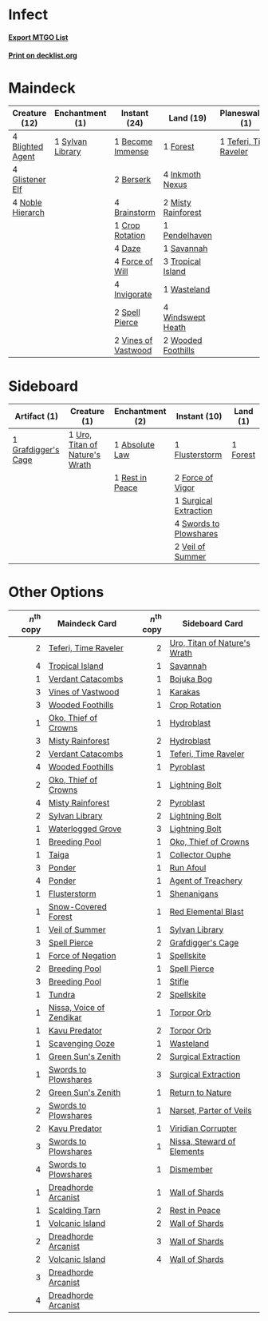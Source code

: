 # Infect

#### [Export MTGO List](../collection/Infect/Infect.txt)
#### [Print on decklist.org](http://decklist.org/?deckmain=1%09Become%20Immense%0A2%09Berserk%0A4%09Blighted%20Agent%0A4%09Brainstorm%0A1%09Crop%20Rotation%0A4%09Daze%0A4%09Force%20of%20Will%0A1%09Forest%0A4%09Glistener%20Elf%0A4%09Inkmoth%20Nexus%0A4%09Invigorate%0A2%09Misty%20Rainforest%0A4%09Noble%20Hierarch%0A1%09Pendelhaven%0A2%09Ponder%0A1%09Savannah%0A1%09Scale%20Up%0A2%09Spell%20Pierce%0A1%09Sylvan%20Library%0A1%09Teferi,%20Time%20Raveler%0A3%09Tropical%20Island%0A2%09Vines%20of%20Vastwood%0A1%09Wasteland%0A4%09Windswept%20Heath%0A2%09Wooded%20Foothills&deckside=1%09Absolute%20Law%0A1%09Flusterstorm%0A2%09Force%20of%20Vigor%0A1%09Forest%0A1%09Grafdigger's%20Cage%0A1%09Rest%20in%20Peace%0A1%09Surgical%20Extraction%0A4%09Swords%20to%20Plowshares%0A1%09Uro,%20Titan%20of%20Nature's%20Wrath%0A2%09Veil%20of%20Summer)
# Maindeck

|                                       Creature (12)                                       |                                     Enchantment (1)                                     |                                         Instant (24)                                         |                                          Land (19)                                          |                                        Planeswalker (1)                                         |                                     Sorcery (3)                                     |
|-------------------------------------------------------------------------------------------|-----------------------------------------------------------------------------------------|----------------------------------------------------------------------------------------------|---------------------------------------------------------------------------------------------|-------------------------------------------------------------------------------------------------|-------------------------------------------------------------------------------------|
|4 [Blighted Agent](http://gatherer.wizards.com/Pages/Card/Details.aspx?multiverseid=214383)|1 [Sylvan Library](http://gatherer.wizards.com/Pages/Card/Details.aspx?multiverseid=2240)|1 [Become Immense](http://gatherer.wizards.com/Pages/Card/Details.aspx?multiverseid=386487)   |1 [Forest](http://gatherer.wizards.com/Pages/Card/Details.aspx?multiverseid=439860)          |1 [Teferi, Time Raveler](http://gatherer.wizards.com/Pages/Card/Details.aspx?multiverseid=461148)|2 [Ponder](http://gatherer.wizards.com/Pages/Card/Details.aspx?multiverseid=451051)  |
|4 [Glistener Elf](http://gatherer.wizards.com/Pages/Card/Details.aspx?multiverseid=233052) |                                                                                         |2 [Berserk](http://gatherer.wizards.com/Pages/Card/Details.aspx?multiverseid=738)             |4 [Inkmoth Nexus](http://gatherer.wizards.com/Pages/Card/Details.aspx?multiverseid=213731)   |                                                                                                 |1 [Scale Up](http://gatherer.wizards.com/Pages/Card/Details.aspx?multiverseid=464128)|
|4 [Noble Hierarch](http://gatherer.wizards.com/Pages/Card/Details.aspx?multiverseid=179434)|                                                                                         |4 [Brainstorm](http://gatherer.wizards.com/Pages/Card/Details.aspx?multiverseid=3897)         |2 [Misty Rainforest](http://gatherer.wizards.com/Pages/Card/Details.aspx?multiverseid=405102)|                                                                                                 |                                                                                     |
|                                                                                           |                                                                                         |1 [Crop Rotation](http://gatherer.wizards.com/Pages/Card/Details.aspx?multiverseid=417430)    |1 [Pendelhaven](http://gatherer.wizards.com/Pages/Card/Details.aspx?multiverseid=442233)     |                                                                                                 |                                                                                     |
|                                                                                           |                                                                                         |4 [Daze](http://gatherer.wizards.com/Pages/Card/Details.aspx?multiverseid=189255)             |1 [Savannah](http://gatherer.wizards.com/Pages/Card/Details.aspx?multiverseid=881)           |                                                                                                 |                                                                                     |
|                                                                                           |                                                                                         |4 [Force of Will](http://gatherer.wizards.com/Pages/Card/Details.aspx?multiverseid=3107)      |3 [Tropical Island](http://gatherer.wizards.com/Pages/Card/Details.aspx?multiverseid=884)    |                                                                                                 |                                                                                     |
|                                                                                           |                                                                                         |4 [Invigorate](http://gatherer.wizards.com/Pages/Card/Details.aspx?multiverseid=442162)       |1 [Wasteland](http://gatherer.wizards.com/Pages/Card/Details.aspx?multiverseid=413790)       |                                                                                                 |                                                                                     |
|                                                                                           |                                                                                         |2 [Spell Pierce](http://gatherer.wizards.com/Pages/Card/Details.aspx?multiverseid=425876)     |4 [Windswept Heath](http://gatherer.wizards.com/Pages/Card/Details.aspx?multiverseid=405115) |                                                                                                 |                                                                                     |
|                                                                                           |                                                                                         |2 [Vines of Vastwood](http://gatherer.wizards.com/Pages/Card/Details.aspx?multiverseid=397747)|2 [Wooded Foothills](http://gatherer.wizards.com/Pages/Card/Details.aspx?multiverseid=405116)|                                                                                                 |                                                                                     |


# Sideboard

|                                         Artifact (1)                                         |                                              Creature (1)                                               |                                     Enchantment (2)                                      |                                          Instant (10)                                          |                                     Land (1)                                      |
|----------------------------------------------------------------------------------------------|---------------------------------------------------------------------------------------------------------|------------------------------------------------------------------------------------------|------------------------------------------------------------------------------------------------|-----------------------------------------------------------------------------------|
|1 [Grafdigger's Cage](http://gatherer.wizards.com/Pages/Card/Details.aspx?multiverseid=278452)|1 [Uro, Titan of Nature's Wrath](http://gatherer.wizards.com/Pages/Card/Details.aspx?multiverseid=476480)|1 [Absolute Law](http://gatherer.wizards.com/Pages/Card/Details.aspx?multiverseid=8437)   |1 [Flusterstorm](http://gatherer.wizards.com/Pages/Card/Details.aspx?multiverseid=228255)       |1 [Forest](http://gatherer.wizards.com/Pages/Card/Details.aspx?multiverseid=439860)|
|                                                                                              |                                                                                                         |1 [Rest in Peace](http://gatherer.wizards.com/Pages/Card/Details.aspx?multiverseid=442021)|2 [Force of Vigor](http://gatherer.wizards.com/Pages/Card/Details.aspx?multiverseid=464113)     |                                                                                   |
|                                                                                              |                                                                                                         |                                                                                          |1 [Surgical Extraction](http://gatherer.wizards.com/Pages/Card/Details.aspx?multiverseid=397706)|                                                                                   |
|                                                                                              |                                                                                                         |                                                                                          |4 [Swords to Plowshares](http://gatherer.wizards.com/Pages/Card/Details.aspx?multiverseid=869)  |                                                                                   |
|                                                                                              |                                                                                                         |                                                                                          |2 [Veil of Summer](http://gatherer.wizards.com/Pages/Card/Details.aspx?multiverseid=466952)     |                                                                                   |


# Other Options

|*n*<sup>th</sup> copy|                                           Maindeck Card                                           |*n*<sup>th</sup> copy|                                            Sideboard Card                                             |
|--------------------:|---------------------------------------------------------------------------------------------------|--------------------:|-------------------------------------------------------------------------------------------------------|
|                    2|[Teferi, Time Raveler](http://gatherer.wizards.com/Pages/Card/Details.aspx?multiverseid=461148)    |                    2|[Uro, Titan of Nature's Wrath](http://gatherer.wizards.com/Pages/Card/Details.aspx?multiverseid=476480)|
|                    4|[Tropical Island](http://gatherer.wizards.com/Pages/Card/Details.aspx?multiverseid=884)            |                    1|[Savannah](http://gatherer.wizards.com/Pages/Card/Details.aspx?multiverseid=881)                       |
|                    1|[Verdant Catacombs](http://gatherer.wizards.com/Pages/Card/Details.aspx?multiverseid=405113)       |                    1|[Bojuka Bog](http://gatherer.wizards.com/Pages/Card/Details.aspx?multiverseid=376269)                  |
|                    3|[Vines of Vastwood](http://gatherer.wizards.com/Pages/Card/Details.aspx?multiverseid=397747)       |                    1|[Karakas](http://gatherer.wizards.com/Pages/Card/Details.aspx?multiverseid=413782)                     |
|                    3|[Wooded Foothills](http://gatherer.wizards.com/Pages/Card/Details.aspx?multiverseid=405116)        |                    1|[Crop Rotation](http://gatherer.wizards.com/Pages/Card/Details.aspx?multiverseid=417430)               |
|                    1|[Oko, Thief of Crowns](http://gatherer.wizards.com/Pages/Card/Details.aspx?multiverseid=473159)    |                    1|[Hydroblast](http://gatherer.wizards.com/Pages/Card/Details.aspx?multiverseid=3915)                    |
|                    3|[Misty Rainforest](http://gatherer.wizards.com/Pages/Card/Details.aspx?multiverseid=405102)        |                    2|[Hydroblast](http://gatherer.wizards.com/Pages/Card/Details.aspx?multiverseid=3915)                    |
|                    2|[Verdant Catacombs](http://gatherer.wizards.com/Pages/Card/Details.aspx?multiverseid=405113)       |                    1|[Teferi, Time Raveler](http://gatherer.wizards.com/Pages/Card/Details.aspx?multiverseid=461148)        |
|                    4|[Wooded Foothills](http://gatherer.wizards.com/Pages/Card/Details.aspx?multiverseid=405116)        |                    1|[Pyroblast](http://gatherer.wizards.com/Pages/Card/Details.aspx?multiverseid=4083)                     |
|                    2|[Oko, Thief of Crowns](http://gatherer.wizards.com/Pages/Card/Details.aspx?multiverseid=473159)    |                    1|[Lightning Bolt](http://gatherer.wizards.com/Pages/Card/Details.aspx?multiverseid=806)                 |
|                    4|[Misty Rainforest](http://gatherer.wizards.com/Pages/Card/Details.aspx?multiverseid=405102)        |                    2|[Pyroblast](http://gatherer.wizards.com/Pages/Card/Details.aspx?multiverseid=4083)                     |
|                    2|[Sylvan Library](http://gatherer.wizards.com/Pages/Card/Details.aspx?multiverseid=2240)            |                    2|[Lightning Bolt](http://gatherer.wizards.com/Pages/Card/Details.aspx?multiverseid=806)                 |
|                    1|[Waterlogged Grove](http://gatherer.wizards.com/Pages/Card/Details.aspx?multiverseid=464198)       |                    3|[Lightning Bolt](http://gatherer.wizards.com/Pages/Card/Details.aspx?multiverseid=806)                 |
|                    1|[Breeding Pool](http://gatherer.wizards.com/Pages/Card/Details.aspx?multiverseid=97088)            |                    1|[Oko, Thief of Crowns](http://gatherer.wizards.com/Pages/Card/Details.aspx?multiverseid=473159)        |
|                    1|[Taiga](http://gatherer.wizards.com/Pages/Card/Details.aspx?multiverseid=883)                      |                    1|[Collector Ouphe](http://gatherer.wizards.com/Pages/Card/Details.aspx?multiverseid=464107)             |
|                    3|[Ponder](http://gatherer.wizards.com/Pages/Card/Details.aspx?multiverseid=451051)                  |                    1|[Run Afoul](http://gatherer.wizards.com/Pages/Card/Details.aspx?multiverseid=485524)                   |
|                    4|[Ponder](http://gatherer.wizards.com/Pages/Card/Details.aspx?multiverseid=451051)                  |                    1|[Agent of Treachery](http://gatherer.wizards.com/Pages/Card/Details.aspx?multiverseid=466797)          |
|                    1|[Flusterstorm](http://gatherer.wizards.com/Pages/Card/Details.aspx?multiverseid=228255)            |                    1|[Shenanigans](http://gatherer.wizards.com/Pages/Card/Details.aspx?multiverseid=464095)                 |
|                    1|[Snow-Covered Forest](http://gatherer.wizards.com/Pages/Card/Details.aspx?multiverseid=121192)     |                    1|[Red Elemental Blast](http://gatherer.wizards.com/Pages/Card/Details.aspx?multiverseid=814)            |
|                    1|[Veil of Summer](http://gatherer.wizards.com/Pages/Card/Details.aspx?multiverseid=466952)          |                    1|[Sylvan Library](http://gatherer.wizards.com/Pages/Card/Details.aspx?multiverseid=2240)                |
|                    3|[Spell Pierce](http://gatherer.wizards.com/Pages/Card/Details.aspx?multiverseid=425876)            |                    2|[Grafdigger's Cage](http://gatherer.wizards.com/Pages/Card/Details.aspx?multiverseid=278452)           |
|                    1|[Force of Negation](http://gatherer.wizards.com/Pages/Card/Details.aspx?multiverseid=464001)       |                    1|[Spellskite](http://gatherer.wizards.com/Pages/Card/Details.aspx?multiverseid=397743)                  |
|                    2|[Breeding Pool](http://gatherer.wizards.com/Pages/Card/Details.aspx?multiverseid=97088)            |                    1|[Spell Pierce](http://gatherer.wizards.com/Pages/Card/Details.aspx?multiverseid=425876)                |
|                    3|[Breeding Pool](http://gatherer.wizards.com/Pages/Card/Details.aspx?multiverseid=97088)            |                    1|[Stifle](http://gatherer.wizards.com/Pages/Card/Details.aspx?multiverseid=382377)                      |
|                    1|[Tundra](http://gatherer.wizards.com/Pages/Card/Details.aspx?multiverseid=885)                     |                    2|[Spellskite](http://gatherer.wizards.com/Pages/Card/Details.aspx?multiverseid=397743)                  |
|                    1|[Nissa, Voice of Zendikar](http://gatherer.wizards.com/Pages/Card/Details.aspx?multiverseid=417424)|                    1|[Torpor Orb](http://gatherer.wizards.com/Pages/Card/Details.aspx?multiverseid=233069)                  |
|                    1|[Kavu Predator](http://gatherer.wizards.com/Pages/Card/Details.aspx?multiverseid=442165)           |                    2|[Torpor Orb](http://gatherer.wizards.com/Pages/Card/Details.aspx?multiverseid=233069)                  |
|                    1|[Scavenging Ooze](http://gatherer.wizards.com/Pages/Card/Details.aspx?multiverseid=420783)         |                    1|[Wasteland](http://gatherer.wizards.com/Pages/Card/Details.aspx?multiverseid=413790)                   |
|                    1|[Green Sun's Zenith](http://gatherer.wizards.com/Pages/Card/Details.aspx?multiverseid=413711)      |                    2|[Surgical Extraction](http://gatherer.wizards.com/Pages/Card/Details.aspx?multiverseid=397706)         |
|                    1|[Swords to Plowshares](http://gatherer.wizards.com/Pages/Card/Details.aspx?multiverseid=869)       |                    3|[Surgical Extraction](http://gatherer.wizards.com/Pages/Card/Details.aspx?multiverseid=397706)         |
|                    2|[Green Sun's Zenith](http://gatherer.wizards.com/Pages/Card/Details.aspx?multiverseid=413711)      |                    1|[Return to Nature](http://gatherer.wizards.com/Pages/Card/Details.aspx?multiverseid=461102)            |
|                    2|[Swords to Plowshares](http://gatherer.wizards.com/Pages/Card/Details.aspx?multiverseid=869)       |                    1|[Narset, Parter of Veils](http://gatherer.wizards.com/Pages/Card/Details.aspx?multiverseid=460988)     |
|                    2|[Kavu Predator](http://gatherer.wizards.com/Pages/Card/Details.aspx?multiverseid=442165)           |                    1|[Viridian Corrupter](http://gatherer.wizards.com/Pages/Card/Details.aspx?multiverseid=213772)          |
|                    3|[Swords to Plowshares](http://gatherer.wizards.com/Pages/Card/Details.aspx?multiverseid=869)       |                    1|[Nissa, Steward of Elements](http://gatherer.wizards.com/Pages/Card/Details.aspx?multiverseid=426906)  |
|                    4|[Swords to Plowshares](http://gatherer.wizards.com/Pages/Card/Details.aspx?multiverseid=869)       |                    1|[Dismember](http://gatherer.wizards.com/Pages/Card/Details.aspx?multiverseid=382182)                   |
|                    1|[Dreadhorde Arcanist](http://gatherer.wizards.com/Pages/Card/Details.aspx?multiverseid=461052)     |                    1|[Wall of Shards](http://gatherer.wizards.com/Pages/Card/Details.aspx?multiverseid=121225)              |
|                    1|[Scalding Tarn](http://gatherer.wizards.com/Pages/Card/Details.aspx?multiverseid=405107)           |                    2|[Rest in Peace](http://gatherer.wizards.com/Pages/Card/Details.aspx?multiverseid=442021)               |
|                    1|[Volcanic Island](http://gatherer.wizards.com/Pages/Card/Details.aspx?multiverseid=887)            |                    2|[Wall of Shards](http://gatherer.wizards.com/Pages/Card/Details.aspx?multiverseid=121225)              |
|                    2|[Dreadhorde Arcanist](http://gatherer.wizards.com/Pages/Card/Details.aspx?multiverseid=461052)     |                    3|[Wall of Shards](http://gatherer.wizards.com/Pages/Card/Details.aspx?multiverseid=121225)              |
|                    2|[Volcanic Island](http://gatherer.wizards.com/Pages/Card/Details.aspx?multiverseid=887)            |                    4|[Wall of Shards](http://gatherer.wizards.com/Pages/Card/Details.aspx?multiverseid=121225)              |
|                    3|[Dreadhorde Arcanist](http://gatherer.wizards.com/Pages/Card/Details.aspx?multiverseid=461052)     |                     |                                                                                                       |
|                    4|[Dreadhorde Arcanist](http://gatherer.wizards.com/Pages/Card/Details.aspx?multiverseid=461052)     |                     |                                                                                                       |

